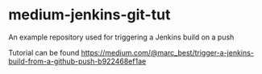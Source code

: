 # medium-jenkins-git-tut
An example repository used for triggering a Jenkins build on a push

Tutorial can be found https://medium.com/@marc_best/trigger-a-jenkins-build-from-a-github-push-b922468ef1ae
